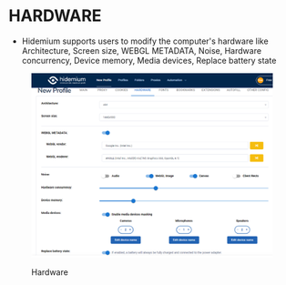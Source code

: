# HARDWARE

* Hidemium supports users to modify the computer's hardware like Architecture, Screen size, WEBGL METADATA, Noise, Hardware concurrency, Device memory, Media devices, Replace battery state

<figure><img src="../../.gitbook/assets/31.png" alt=""><figcaption><p>Hardware</p></figcaption></figure>
